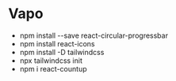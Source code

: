 # Vapo

- npm install --save react-circular-progressbar
- npm install react-icons
- npm install -D tailwindcss
- npx tailwindcss init
- npm i react-countup
